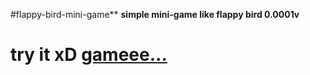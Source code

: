 #flappy-bird-mini-game**
**simple mini-game like flappy bird 0.0001v**
# try it xD [gameee...](https://naayaa-oops.github.io/flappy-bird-mini-game/)

